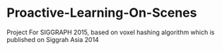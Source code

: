 Proactive-Learning-On-Scenes
============================

Project For SIGGRAPH 2015, based on voxel hashing algorithm which is published on Siggrah Asia 2014
